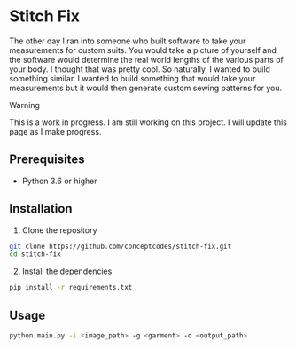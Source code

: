 # Stitch Fix

The other day I ran into someone who built software to take your measurements for custom suits. You would
take a picture of yourself and the software would determine the real world lengths of the various parts of
your body. I thought that was pretty cool. So naturally, I wanted to build something similar. 
I wanted to build something that would take your measurements but it would then generate custom sewing patterns for you.

> [!WARNING]  
> This is a work in progress. I am still working on this project. I will update this page as I make progress.

## Prerequisites
- Python 3.6 or higher

## Installation

1. Clone the repository
```bash
git clone https://github.com/conceptcodes/stitch-fix.git
cd stitch-fix
```

2. Install the dependencies
```bash
pip install -r requirements.txt
```

## Usage

```bash
python main.py -i <image_path> -g <garment> -o <output_path>
```